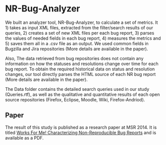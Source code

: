 NR-Bug-Analyzer
========

We built an analyzer tool, NR-Bug-Analyzer, to calculate a set of metrics. It 1) takes as input XML files, extracted from the filter/search results of our queries, 2) creates a set of new XML files per each bug report, 3) parses the values of needed fields in each bug report, 4) measures the metrics and 5) saves them all in a .csv file as an output. We used common fields in Bugzilla and Jira repositories (More details are available in the paper).

Also, The data retrieved from bug repositories does not contain any information on how the statuses and resolutions change over time for each bug report. To obtain the required historical data on status and resolution changes, our tool directly parses the HTML source of each NR bug report (More details are available in the paper).

The Data folder contains the detailed search queries used in our study (Queries.rtf), as well as the qualitative and quantitative results of each open source repositories (Firefox, Eclipse, Moodle, Wiki, Firefox-Andriod).


Paper
-----

The result of this study is published as a research paper at MSR 2014. It is titled <a href="http://salt.ece.ubc.ca/publications/docs/mona-msr14.pdf">Works For Me! Characterizing Non-Reproducible Bug Reports</a> and is available as a PDF. 
